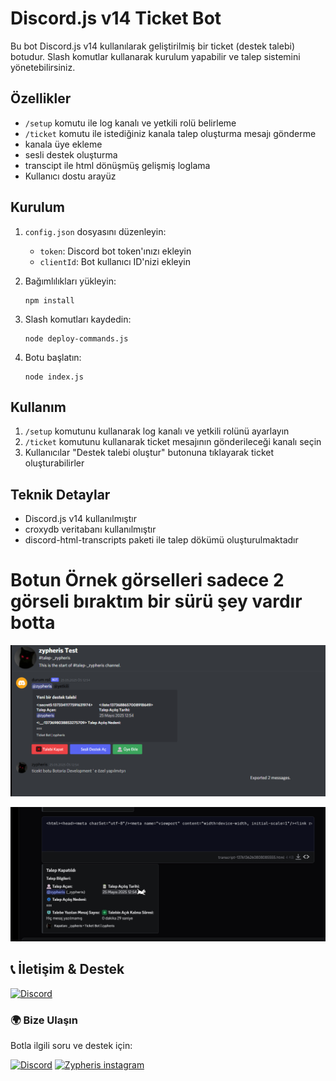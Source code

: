 # Discord.js v14 Ticket Bot

Bu bot Discord.js v14 kullanılarak geliştirilmiş bir ticket (destek talebi) botudur. Slash komutlar kullanarak kurulum yapabilir ve talep sistemini yönetebilirsiniz.

## Özellikler

- `/setup` komutu ile log kanalı ve yetkili rolü belirleme
- `/ticket` komutu ile istediğiniz kanala talep oluşturma mesajı gönderme
- kanala üye ekleme
- sesli destek oluşturma
- transcipt ile html dönüşmüş gelişmiş loglama
- Kullanıcı dostu arayüz

## Kurulum

1. `config.json` dosyasını düzenleyin:
   - `token`: Discord bot token'ınızı ekleyin
   - `clientId`: Bot kullanıcı ID'nizi ekleyin

2. Bağımlılıkları yükleyin:
   ```
   npm install
   ```

3. Slash komutları kaydedin:
   ```
   node deploy-commands.js
   ```

4. Botu başlatın:
   ```
   node index.js
   ```

## Kullanım

1. `/setup` komutunu kullanarak log kanalı ve yetkili rolünü ayarlayın
2. `/ticket` komutunu kullanarak ticket mesajının gönderileceği kanalı seçin
3. Kullanıcılar "Destek talebi oluştur" butonuna tıklayarak ticket oluşturabilirler

## Teknik Detaylar

- Discord.js v14 kullanılmıştır
- croxydb veritabanı kullanılmıştır
- discord-html-transcripts paketi ile talep dökümü oluşturulmaktadır


# Botun Örnek görselleri sadece 2 görseli bıraktım bir sürü şey vardır botta

![zypheris](./zyp/ticket.png) 


![zypheris](./zyp/ticket-log.png) 


## 📞 İletişim & Destek
[![Discord](https://img.shields.io/badge/ZYPHERİS-DİSCORD-5865F2?style=for-the-badge&logo=discord&logoColor=white)](https://discord.com/users/773582512647569409)
### 🌍 **Bize Ulaşın**
Botla ilgili soru ve destek için:

[![Discord](https://img.shields.io/badge/DISCORD-SUNUCUMUZ-5865F2?style=for-the-badge&logo=discord&logoColor=white)](https://discord.gg/sxWz2fayFa)
[![Zypheris instagram](https://img.shields.io/badge/Instagram-E4405F?style=for-the-badge&logo=instagram&logoColor=white)](https://www.instagram.com/ilwixi7)
